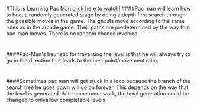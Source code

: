 #This is Learning Pac Man
[click here to watch!](http://nickareias.github.io/LearningPacMan/)
####Pac man will learn how to beat a randomly generated stage by doing a depth first search through the possible moves in the game.  The ghosts move according to the same rules as in the arcade game.  Their paths are predetermined by the way that pac-man moves.  There is no random chance involved.
#
####Pac-Man's heuristic for traversing the level is that he will always try to go in the direction that leads to the best point/movement ratio.
#	
####Sometimes pac man will get stuck in a loop because the branch of the search tree he goes down will go on forever.  This  depends on the way that the level is generated.  With some more work, the level generation could be changed to onlyallow completable levels.
